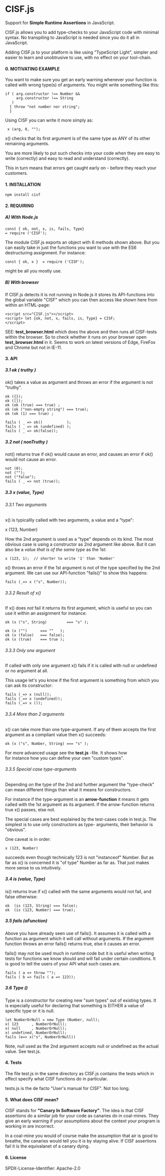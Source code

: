 # CISF.js
Support for **Simple Runtime Assertions** 
in JavaScript.
 
CISF.js allows you to add type-checks to your 
JavaScript code  with minimal syntax. 
No transpiling to JavaScript is needed since you
do it all in JavaScript.

Adding CISF.js to your platform is like
using "TypeScript Light", simpler and
easier to learn and unobtrusive to use, 
with no effect on your tool-chain. 

#### 0. MOTIVATING EXAMPLE

You want to make sure you get
an early warning whenever your 
function is called with wrong
type(s) of arguments. You might 
write something like this:  

    if ( arg.constructor !== Number &&   
         arg.constructor !== String
	   )
	  { throw "not number nor string";
	  }
 
 Using CISF you can write it more simply as:
 
     x (arg, 0, "");
 
 x() checks that its first argument is
 of the same type as ANY of its other
remaining arguments.
 
 You are more likely to put such checks
 into your code when they are easy
 to write (correctly) and easy to 
 read and understand (correctly). 
 
 This in turn means that errors get caught
 early on - before they reach your customers.
 
 
 
#### 1. INSTALLATION
    npm install cisf
    
#### 2. REQUIRING

##### A) With Node.js

    const { ok, not, x, is, fails, Type} 
    = require ('CISF');

The module CISF.js exports an object
with 6 methods shown above. But you 
can  easily take in just the functions
you want to use with the ES6 destructuring
assignment. For instance:

    const { ok, x }  = require ('CISF');

might be all you mostly use.

##### B) With  browser

If CISF.js detects it is not
running in Node.js it stores its API-functions
into the global variable "CISF" which you
can then access like shown here from within an
HTML-page:

    <script src="CISF.js"></script>
    <script> let {ok, not, x, fails, is, Type} = CISF;
    </script>



SEE: **test_browser.html** which does the
above and then runs all CISF-tests 
within the browser. So to
check whether it runs on your browser 
open  **test_browser.html** in it. 
Seems to work on latest versions of Edge, 
FireFox and Chrome but not in IE-11. 

#### 3. API  

##### 3.1 ok ( truthy )
 
 ok() takes a  value
 as argument and throws an error
 if the argument is not "truthy".
 
    ok ({});
    ok ([]);
    ok (ok (true) === true) ;                
    ok (ok ("non-empty string") === true);
    ok (ok (1) === true) ;
    
    fails ( _ => ok()           ); 					
    fails ( _ => ok (undefined) );
    fails ( _ => ok(false));


##### 3.2 not ( nonTruthy )
not() returns true if ok()
would cause an error, and causes
an error if ok() would not cause an error.

    not (0);
    not ("");
    not ("false");
    fails ( _ => not (true));


##### 3.3  x (value, Type)

###### 3.3.1  Two arguments
 x() is typicallly called with
 two arguments, a value and
 a "type":
  
  x (123, Number) 

  How the 2nd argument is used 
  as a "type" depends on its kind. The
 most obvious case is using a constructor
 as 2nd argument like above.  But it 
 can also be a _value that is of the same type_
 as the 1st:
 
    x (123, 1);  // shorter to write '1' than 'Number'
 
 
 
 x() throws an error
 if the 1st argument is not of the 
 type specified by the 2nd argument. 
 We can use our API-function "fails()"
 to show this happens:  
   
    fails (_=> x ("s", Number));

 
     
######  3.3.2  Result of x() 

If x() does _not_ fail it returns its
 first argument, which is useful
 so you can use it within an
 assignment for instance:
 
    ok (x ("s", String) 	    === "s" );

    ok (x ("")      === ""   );
    ok (x (false)   === false);
    ok (x (true)    === true );
    
###### 3.3.3 Only one argument
 If called with only one argument x() 
 fails if it is called with null
 or undefined or no argument at all.
 
 This usage let's you know if the 
 first argument is something from
 which you can ask its constructor:
 
    fails (_=> x (null));
    fails (_=> x (undefined));
    fails (_=> x ());
  
   
 ###### 3.3.4  More than 2 arguments
 x() can take more than one type-argument.
 If any of them accepts the first argument 
 as a  compliant value then x() succeeds:  
 
    ok (x ("s", Number, String) === "s" );
 
  
  For more advanced usage see
  the **test.js** -file. It shows how  
  for instance how you can define 
  your own  "custom types".
  
  
###### 3.3.5  Special case type-arguments
Depending on the type of the 2nd and
further argument the "type-check"
can mean different things than 
what it means for constructors.

For instance if the type-argument
is an **arrow-function** it means it
gets called with the 1st argument
as its argument. If the arrow-function
returns true x() passes, else not.

The special cases are best
explained by the test-cases code in
test.js. The simplest is 
to use only constructors as type-
arguments, their behavior is 
"obvious". 

One caveat is in order: 

    x (123, Number)

succeeds even though technically
123 is not "instanceof" Number.
But as far as x() is concerned 
it is "of type" Number as far as.
That just makes more sense to us 
intuitively.

 
   
##### 3.4 is (value, Type)
is() returns true if x() called with the
same arguments would not fail, and false
otherwise:

    ok  (is (123, String) === false);
    ok  (is (123, Number) === true);

##### 3.5 fails (aFunction)
Above you have already seen use of fails().
It assumes it is called with a function
as argument which it will call without
arguments. If the argument function throws
an error fails() returns true, else it
causes an error.

fails() may not be  used much
in runtime code but it is useful when writing
tests for functions we know should and will fail
under certain conditions.  It  is good to tell
the users of your API what such
cases are.

    fails ( a => throw "");
    fails ( b => fails ( a => 123));


##### 3.6 Type ()
Type is a constructor for creating new "sum types"
out of existing types. It is especially useful
for declaring that something is EITHER
a value of specific type or it is null.

    let NumberOrNull = new Type (Number, null);
    x( 123      , NumberOrNull);
    x( null     , NumberOrNull);
    x( undefined, NumberOrNull);
    fails (e=> x("s", NumberOrNull))

Note, null used as the 2nd argument
accepts  null or undefined as the actual
value. See test.js.




#### 4. Tests
The file test.js in the same directory as CISF.js
contains the tests which in effect specify what 
CISF functions do in particular. 

tests.js is the de facto "User's manual 
for CISF". Not too long.
   
   
#### 5. What does CISF mean?

CISF stands for **"Canary In Software Factory"**.
The idea is that CISF assertions do a
similar job for your code as canaries do
in coal-mines. They give an early warning
if your assumptions about the context your 
program is working in are incorrect.  

In a coal-mine you would of course make the
assumption that air is good to breathe, 
the canaries would tell you it is by
staying alive. If CISF assertions fail
it is the equivalanet of a canary dying.




#### 6. License
SPDX-License-Identifier: Apache-2.0




